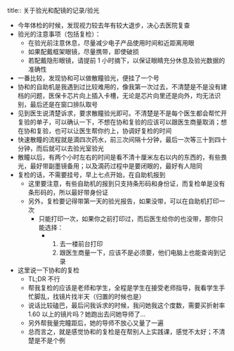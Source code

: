 title:: 关于验光和配镜的记录/验光

- 今年体检的时候，发现视力较去年有较大退步，决心去医院复查
- 验光的注意事项（包括复检）：
	- 在验光前注意休息，尽量减少电子产品使用时间和近距离用眼
	- 如果配戴框架眼镜，尽量携带，即使破损
	- 若配戴隐形眼镜，请提前 1 小时摘下，以保证眼睛充分休息及验光数据的准确性
- 一番比较，发现协和可以做散瞳验光，便挂了一个号
- 协和的自助机是我遇到过比较难用的，像我第一次过去，不清楚是不是没有建档的问题，医保卡芯片向上插入卡槽，无论是芯片向里还是向外，均无法识别，最后还是在窗口排队取号
- 见到医生说清楚诉求，要求散瞳验光即可。不清楚是不是每个医生都会帮忙开复验的单子，可以确认一下，不想在协和复验的应该可以跟医生商量取消；想在协和复验，也可以让医生帮你约上，协调好复检的时间
- 快速散瞳的流程就是滴四次药水，前三次间隔十分钟，最后一次等三十到四十分钟，而后就可以去验光室验光
- 散瞳以后，有两个小时左右的时间是看不清十厘米左右以内的东西的，有些畏光，最好带副墨镜备用；以及滴药过程中是要闭眼的，最好有人陪同
- 复检的话，不需要挂号，早上七点开始，在自助机报到
	- 这里要注意，有些自助机的报到只支持条形码和身份证，而复检单是没有条形码的，所以最好带身份证
	- 另外，复检要记得带第一天的验光报告，如果没带，可以在自助机打印一次
		- 只能打印一次，如果你之前打印过，而后医生给你的也没带，那你只能选择：
			- 1. 去一楼前台打印
			  2. 跟医生商量一下，应该不是必须要，他们电脑上也能查询到记录
- 这里说一下协和的复检
	- TL;DR 不行
	- 帮我复检的应该是老师和学生，全程是学生在接受老师指导，我看学生手忙脚乱，找镜片找半天（归置的时候也是）
	- 说话比较磕巴，最后问我诉求的时候，我问她我这个度数，需要买折射率 1.60 以上的镜片吗？她跑出去问她导师了...
	- 另外帮我量完瞳距后，她的导师不放心又量了一遍
	- 总而言之，就是感觉协和的复检是在帮别人上实践课，感觉不太好；不清楚是不是个例